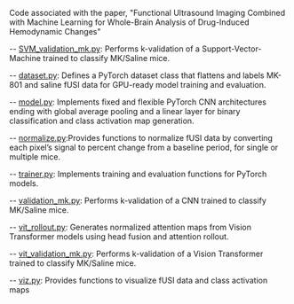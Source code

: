Code associated with the paper, "Functional Ultrasound Imaging Combined with Machine Learning for Whole-Brain Analysis of Drug-Induced Hemodynamic Changes"

-- [SVM_validation_mk.py](https://github.com/DeightonJared/fUSI_CAM/blob/main/SVM_validation_mk.py): Performs k-validation of a Support-Vector-Machine trained to classify MK/Saline mice. 

-- [dataset.py](https://github.com/DeightonJared/fUSI_CAM/blob/main/dataset.py): Defines a PyTorch dataset class that flattens and labels MK-801 and saline fUSI data for GPU-ready model training and evaluation.

-- [model.py](https://github.com/DeightonJared/fUSI_CAM/blob/main/model.py): Implements fixed and flexible PyTorch CNN architectures ending with global average pooling and a linear layer for binary classification and class activation map generation.

-- [normalize.py](https://github.com/DeightonJared/fUSI_CAM/blob/main/normalize.py):Provides functions to normalize fUSI data by converting each pixel’s signal to percent change from a baseline period, for single or multiple mice.

-- [trainer.py](https://github.com/DeightonJared/fUSI_CAM/blob/main/trainer.py): Implements training and evaluation functions for PyTorch models.

-- [validation_mk.py](https://github.com/DeightonJared/fUSI_CAM/blob/main/validation_mk.py): Performs k-validation of a CNN trained to classify MK/Saline mice. 

-- [vit_rollout.py](https://github.com/DeightonJared/fUSI_CAM/blob/main/vit_rollout.py): Generates normalized attention maps from Vision Transformer models using head fusion and attention rollout.

-- [vit_validation_mk.py](https://github.com/DeightonJared/fUSI_CAM/blob/main/vit_validation_mk.py): Performs k-validation of a Vision Transformer trained to classify MK/Saline mice.

-- [viz.py](https://github.com/DeightonJared/fUSI_CAM/blob/main/viz.py): Provides functions to visualize fUSI data and class activation maps



